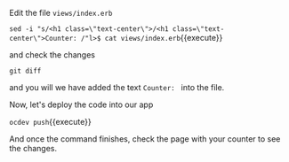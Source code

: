 Edit the file `views/index.erb`

`sed -i "s/<h1 class=\"text-center\">/<h1 class=\"text-center\">Counter: /"l>$ cat views/index.erb`{{execute}}

and check the changes

`git diff`

and you will we have added the text `Counter: ` into the file.

Now, let's deploy the code into our app

`ocdev push`{{execute}}

And once the command finishes, check the page with your counter to see the changes.
